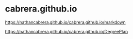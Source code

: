 # cabrera.github.io

https://nathancabrera.github.io/cabrera.github.io/markdown

https://nathancabrera.github.io/cabrera.github.io/DegreePlan
